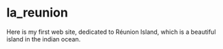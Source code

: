 # la_reunion
Here is my first web site, dedicated to Réunion Island, which is a beautiful island in the indian ocean. 
